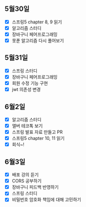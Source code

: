 ## 5월30일

- [x] 스프링5 chapter 8, 9 읽기
- [x] 알고리즘 스터디
- [x] 장바구니 페어프로그래밍
- [x] 못푼 알고리즘 다시 풀어보기

## 5월31일

- [x] 스프링 스터디
- [x] 장바구니 페어프로그래밍
 - [x] 회원 수정 기능 구현
 - [x] jwt 의존성 변경

## 6월2일

- [x] 알고리즘 스터디
- [x] 앨버 테코톡 보기
- [x] 스프링 발표 자료 만들고 PR
- [x] 스프링5 chapter 10, 11 읽기
- [x] 회식~!

## 6월3일

- [x] 배포 강의 듣기
- [x] CORS 공부하기
- [x] 장바구니 피드백 반영하기
- [x] 스프링 스터디
- [x] 비밀번호 암호화 책임에 대해 고민하기
